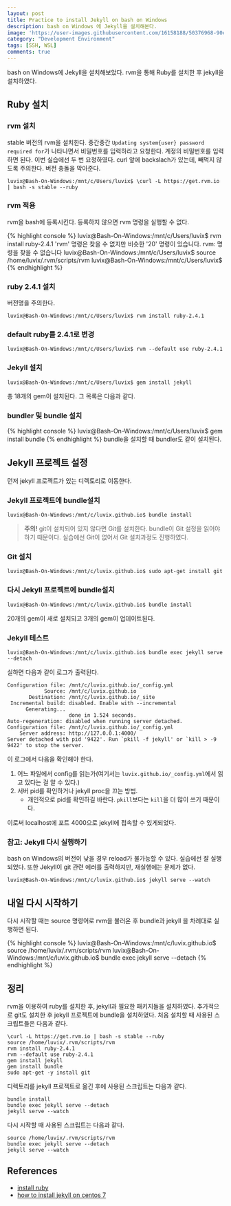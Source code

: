 ```yaml
---
layout: post
title: Practice to install Jekyll on bash on Windows
description: bash on Windows 에 Jekyll을 설치해본다.
image: 'https://user-images.githubusercontent.com/16158188/50376968-90ef4780-0658-11e9-9bd1-32143dfddd90.jpg'
category: "Development Environment"
tags: [SSH, WSL]
comments: true
---
```

bash on Windows에 Jekyll을 설치해보았다.
rvm을 통해 Ruby를 설치한 후 jekyll을 설치하였다.

## Ruby 설치

### rvm 설치

stable 버전의 rvm을 설치한다.
중간중간 `Updating system{user} password required for`가 나타나면서 비밀번호를 입력하라고 요청한다.
계정의 비밀번호를 입력하면 된다. 이번 실습에선 두 번 요청하였다.
curl 앞에 backslach가 있는데, 빼먹지 않도록 주의한다. 버전 충돌을 막아준다.

```
luvix@Bash-On-Windows:/mnt/c/Users/luvix$ \curl -L https://get.rvm.io | bash -s stable --ruby
```

### rvm 적용

rvm을 bash에 등록시킨다. 등록하지 않으면 rvm 명령을 실행할 수 없다.

{% highlight console %}
luvix@Bash-On-Windows:/mnt/c/Users/luvix$ rvm install ruby-2.4.1
'rvm' 명령은 찾을 수 없지만 비슷한  '20' 명령이 있습니다.
rvm: 명령을 찾을 수 없습니다
luvix@Bash-On-Windows:/mnt/c/Users/luvix$ source /home/luvix/.rvm/scripts/rvm
luvix@Bash-On-Windows:/mnt/c/Users/luvix$
{% endhighlight %}

### ruby 2.4.1 설치

버전명을 주의한다.

```
luvix@Bash-On-Windows:/mnt/c/Users/luvix$ rvm install ruby-2.4.1
```

### default ruby를 2.4.1로 변경

```
luvix@Bash-On-Windows:/mnt/c/Users/luvix$ rvm --default use ruby-2.4.1
```

### Jekyll 설치

```
luvix@Bash-On-Windows:/mnt/c/Users/luvix$ gem install jekyll
```

총 18개의 gem이 설치된다.
그 목록은 다음과 같다.

### bundler 및 bundle 설치

{% highlight console %}
luvix@Bash-On-Windows:/mnt/c/Users/luvix$ gem install bundle
{% endhighlight %}
bundle을 설치할 때 bundler도 같이 설치된다.


## Jekyll 프로젝트 설정

먼저 jekyll 프로젝트가 있는 디렉토리로 이동한다.

### Jekyll 프로젝트에 bundle설치

```
luvix@Bash-On-Windows:/mnt/c/luvix.github.io$ bundle install
```

> **주의!** git이 설치되어 있지 않다면 Git를 설치한다.
bundle이 Git 설정을 읽어야하기 때문이다.
실습에선 Git이 없어서 Git 설치과정도 진행하였다.

### Git 설치

```
luvix@Bash-On-Windows:/mnt/c/luvix.github.io$ sudo apt-get install git
```

### 다시 Jekyll 프로젝트에 bundle설치

```
luvix@Bash-On-Windows:/mnt/c/luvix.github.io$ bundle install
```
20개의 gem이 새로 설치되고 3개의 gem이 업데이트된다.

### Jekyll 테스트

```
luvix@Bash-On-Windows:/mnt/c/luvix.github.io$ bundle exec jekyll serve --detach
```

실하면 다음과 같이 로그가 출력된다.

```
Configuration file: /mnt/c/luvix.github.io/_config.yml
            Source: /mnt/c/luvix.github.io
       Destination: /mnt/c/luvix.github.io/_site
 Incremental build: disabled. Enable with --incremental
      Generating...
                    done in 1.524 seconds.
Auto-regeneration: disabled when running server detached.
Configuration file: /mnt/c/luvix.github.io/_config.yml
    Server address: http://127.0.0.1:4000/
Server detached with pid '9422'. Run `pkill -f jekyll' or `kill > -9 9422' to stop the server.
```

이 로그에서 다음을 확인해야 한다.

1. 어느 파일에서 config를 읽는가(여기서는 `luvix.github.io/_config.yml`에서 읽고 있다는 걸 알 수 있다.)
1. 서버 pid를 확인하거나 jekyll proc을 끄는 방법.
    - 개인적으로 pid를 확인하길 바란다. `pkill`보다는 `kill`을 더 많이 쓰기 때문이다.

이로써 localhost에 포트 4000으로 jekyll에 접속할 수 있게되었다.

### 참고: Jekyll 다시 실행하기

bash on Windows의 버전이 낮을 경우 reload가 불가능할 수 있다.
실습에선 잘 실행되었다.
또한 Jekyll이 git 관련 에러를 출력하지만, 재실행에는 문제가 없다.

```
luvix@Bash-On-Windows:/mnt/c/luvix.github.io$ jekyll serve --watch
```

## 내일 다시 시작하기

다시 시작할 때는 source 명령어로 rvm을 불러온 후 bundle과 jekyll 을 차례대로 실행하면 된다.

{% highlight console %}
luvix@Bash-On-Windows:/mnt/c/luvix.github.io$ source /home/luvix/.rvm/scripts/rvm
luvix@Bash-On-Windows:/mnt/c/luvix.github.io$ bundle exec jekyll serve --detach
{% endhighlight %}


## 정리

rvm을 이용하여 ruby를 설치한 후, jekyll과 필요한 패키지들을 설치하였다.
추가적으로 git도 설치한 후 jekyll 프로젝트에 bundle을 설치하였다.
처음 설치할 때 사용된 스크립트들은 다음과 같다.

```
\curl -L https://get.rvm.io | bash -s stable --ruby
source /home/luvix/.rvm/scripts/rvm
rvm install ruby-2.4.1
rvm --default use ruby-2.4.1
gem install jekyll
gem install bundle
sudo apt-get -y install git
```

디렉토리를 jekyll 프로젝트로 옮긴 후에 사용된 스크립트는 다음과 같다.

```
bundle install
bundle exec jekyll serve --detach
jekyll serve --watch
```

다시 시작할 때 사용된 스크립트는 다음과 같다.
```
source /home/luvix/.rvm/scripts/rvm
bundle exec jekyll serve --detach
jekyll serve --watch
```

## References

- [install ruby](http://railsapps.github.io/install-ruby.html)
- [how to install jekyll on centos 7](https://hostpresto.com/community/tutorials/how-to-install-jekyll-on-centos-7/)
